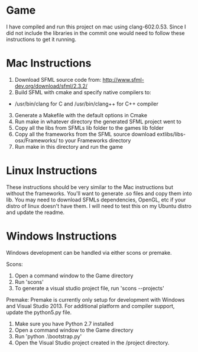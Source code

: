 # Game

I have compiled and run this project on mac using clang-602.0.53. Since I did not include the libraries in the commit one would need to follow these instructions to get it running.

# Mac Instructions
1. Download SFML source code from: http://www.sfml-dev.org/download/sfml/2.3.2/
2. Build SFML with cmake and specify native compilers to:
  - /usr/bin/clang for C and /usr/bin/clang++ for C++ compiler
3. Generate a Makefile with the default options in Cmake
4. Run make in whatever directory the generated SFML project went to
5. Copy all the libs from SFMLs lib folder to the games lib folder
6. Copy all the frameworks from the SFML source download extlibs/libs-osx/Frameworks/ to your Frameworks directory
7. Run make in this directory and run the game

# Linux Instructions
These instructions should be very similar to the Mac instructions but without the frameworks. You'll want to generate .so files and copy them into lib. You may need to download SFMLs dependencies, OpenGL, etc if your distro of linux doesn't have them. I will need to test this on my Ubuntu distro and update the readme.

# Windows Instructions
Windows development can be handled via either scons or premake.

Scons:
1. Open a command window to the Game directory
2. Run 'scons'
3. To generate a visual studio project file, run 'scons --projects'

Premake:
Premake is currently only setup for development with Windows and Visual Studio 2013. For additional platform and compiler support, update the python5.py file.
1. Make sure you have Python 2.7 installed
2. Open a command window to the Game directory
3. Run 'python .\bootstrap.py'
4. Open the Visual Studio project created in the /project directory.
